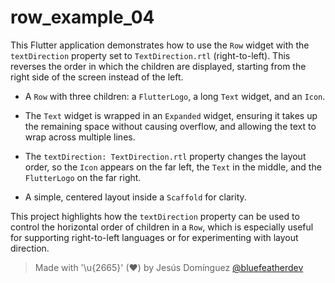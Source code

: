 # row_example_04

This Flutter application demonstrates how to use the `Row` widget with the `textDirection` property set to `TextDirection.rtl` (right-to-left). This reverses the order in which the children are displayed, starting from the right side of the screen instead of the left.

- A `Row` with three children: a `FlutterLogo`, a long `Text` widget, and an `Icon`.

- The `Text` widget is wrapped in an `Expanded` widget, ensuring it takes up the remaining space without causing overflow, and allowing the text to wrap across multiple lines.

- The `textDirection: TextDirection.rtl` property changes the layout order, so the `Icon` appears on the far left, the `Text` in the middle, and the `FlutterLogo` on the far right.

- A simple, centered layout inside a `Scaffold` for clarity.

This project highlights how the `textDirection` property can be used to control the horizontal order of children in a `Row`, which is especially useful for supporting right-to-left languages or for experimenting with layout direction.

> Made with '\u{2665}' (♥) by Jesús Domínguez [@bluefeatherdev](https://github.com/bluefeatherdev)
